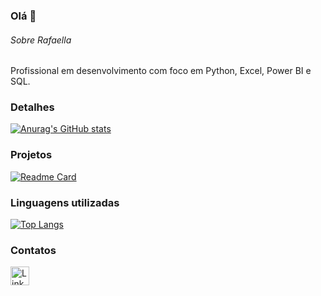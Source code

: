 ### Olá 👋

###### Sobre Rafaella
Profissional em desenvolvimento com foco em Python, Excel, Power BI e SQL.


### Detalhes

[![Anurag's GitHub stats](https://github-readme-stats.vercel.app/api?username=rafaellagaiaoshow_icons=true&theme=dark)](https://github.com/anuraghazra/github-readme-stats)

### Projetos

[![Readme Card](https://github-readme-stats.vercel.app/api/pin/?username=rafaellagaiao&repo=rafaellagaiao.github.io&theme=dark)](https://github.com/anuraghazra/github-readme-stats)


### Linguagens utilizadas

[![Top Langs](https://github-readme-stats.vercel.app/api/top-langs/?username=rafaellagaiao&layout=compact)](https://github.com/anuraghazra/github-readme-stats)

### Contatos

[<img src='https://img.shields.io/badge/LinkedIn-0077B5?style=for-the-badge&logo=linkedin&logoColor=white' alt='Linkedin' height='30'>](https://www.linkedin.com/in/rafaella-gaiao/)

